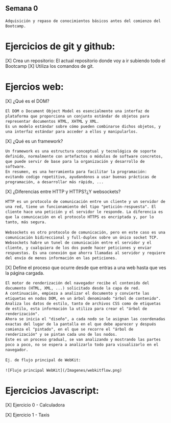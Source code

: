 ## Semana 0

    Adquisición y repaso de conocimientos básicos antes del comienzo del Bootcamp.

# Ejercicios de git y github:

[X] Crea un repositorio: El actual repositorio donde voy a ir subiendo todo el Bootcamp
[X] Utiliza los comandos de git.
    
# Ejercios web:

[X] ¿Qué es el DOM?

    El DOM o Document Object Model es esencialmente una interfaz de plataforma que proporciona un conjunto estándar de objetos para representar documentos HTML, XHTML y XML.
    Es un modelo estándar sobre cómo pueden combinarse dichos objetos, y una interfaz estándar para acceder a ellos y manipularlos.

[X] ¿Qué es un framework?

    Un framework es una estructura conceptual y tecnológica de soporte definido, normalmente con artefactos o módulos de software concretos, que puede servir de base para la organización y desarrollo de software.
    En resumen, es una herramienta para facilitar la programación: evitando codigo repetitivo, ayudandonos a usar buenas prácticas de programación, a desarrollar más rápido, ...

[X] ¿Diferencias entre HTTP y HTTPS?¿Y websockets?

    HTTP es un protocolo de comunicación entre un cliente y un servidor de una red, tiene un funcionamiento del tipo "petición-respuesta". El cliente hace una petición y el servidor le responde. La diferencia es que la comunicación en el protocolo HTTPS es encriptada y, por lo tanto, más segura.

    Websockets es otro protocolo de comunicación, pero en este caso es una comunicación bidireccional y full-duplex sobre un único socket TCP. Websockets habre un tunel de comunicación entre el servidor y el cliente, y cualquiera de los dos puede hacer peticiones y enviar respuestas. Es una conexión que ahorra llamadas al servidor y requiere del envío de menos información en las peticiones.

[X] Define el proceso que ocurre desde que entras a una web hasta que ves la página cargada.

    El motor de renderización del navegador recibe el contenido del documento (HTML, XML, ...) solicitado desde la capa de red. 
    A continuación, empieza a analizar el documento y convierte las etiquetas en nodos DOM, en un árbol denominado "árbol de contenido".
    Analiza los datos de estilo, tanto de archivos CSS como de etiquetas de estilo, esta información la utiliza para crear el "árbol de renderización".
    Ahora se inicia el "diseño", a cada nodo se le asignan las coordenadas exactas del lugar de la pantalla en el que debe aparecer y después comienza el "pintado", en el que se recorre el "árbol de renderización" y se pintan cada uno de los nodos.
    Este es un proceso gradual, se van analizando y mostrando las partes poco a poco, no se espera a analizarlo todo para visualizarlo en el navegador.

    Ej. de flujo principal de WebKit:

    ![Flujo principal WebKit](/Imagenes/webkitflow.png)


# Ejercicios Javascript:

[X] Ejercicio 0 - Calculadora

[X] Ejercicio 1 - Taxis